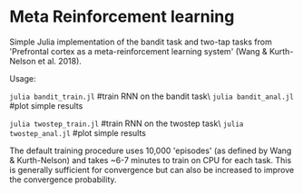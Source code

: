 # Meta Reinforcement learning

Simple Julia implementation of the bandit task and two-tap tasks from 'Prefrontal cortex as a meta-reinforcement learning system' (Wang & Kurth-Nelson et al. 2018).

Usage:

`julia bandit_train.jl` #train RNN on the bandit task\\
`julia bandit_anal.jl` #plot simple results

`julia twostep_train.jl` #train RNN on the twostep task\\
`julia twostep_anal.jl` #plot simple results

The default training procedure uses 10,000 'episodes' (as defined by Wang & Kurth-Nelson) and takes ~6-7 minutes to train on CPU for each task. This is generally sufficient for convergence but can also be increased to improve the convergence probability.



